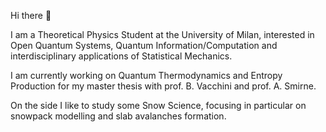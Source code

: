 Hi there 👋

I am a Theoretical Physics Student at the University of Milan, interested in Open Quantum Systems, Quantum Information/Computation and interdisciplinary applications of Statistical Mechanics. 

I am currently working on Quantum Thermodynamics and Entropy Production for my master thesis with prof. B. Vacchini and prof. A. Smirne. 

On the side I like to study some Snow Science, focusing in particular on snowpack modelling and slab avalanches formation. 
